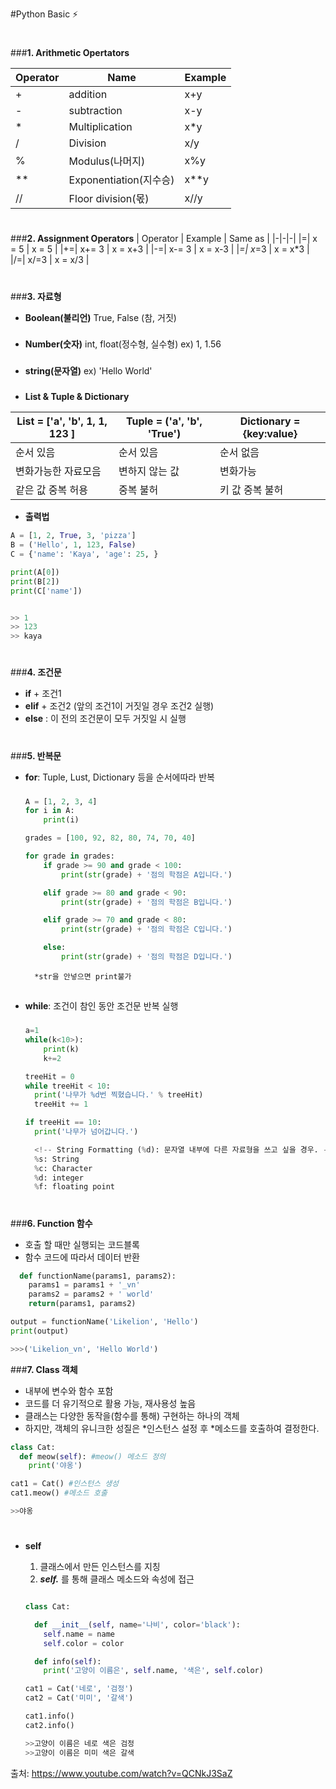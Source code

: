 #Python Basic ⚡️

#

###**1. Arithmetic Opertators**

| Operator | Name                   | Example |
| -------- | ---------------------- | ------- |
| +        | addition               | x+y     |
| -        | subtraction            | x-y     |
| \*       | Multiplication         | x\*y    |
| /        | Division               | x/y     |
| %        | Modulus(나머지)        | x%y     |
| \*\*     | Exponentiation(지수승) | x\*\*y  |
| //       | Floor division(몫)     | x//y    |

#

###**2. Assignment Operators**
| Operator | Example | Same as |
|-|-|-|
|=| x = 5 | x = 5 |
|+=| x+= 3 | x = x+3 |
|-=| x-= 3 | x = x-3 |
|_=| x_=3 | x = x\*3 |
|/=| x/=3 | x = x/3 |

#

###**3. 자료형**

- **Boolean(불리언)**
  True, False (참, 거짓)

###

- **Number(숫자)**
  int, float(정수형, 실수형)
  ex) 1, 1.56

###

- **string(문자열)**
  ex) 'Hello World'

###

- **List & Tuple & Dictionary**

| **List = ['a', 'b', 1, 1, 123 ]** | **Tuple = ('a', 'b', 'True')** | **Dictionary = {key:value}** |
| --------------------------------- | ------------------------------ | ---------------------------- |
| 순서 있음                         | 순서 있음                      | 순서 없음                    |
| 변화가능한 자료모음               | 변하지 않는 값                 | 변화가능                     |
| 같은 값 중복 허용                 | 중복 불허                      | 키 값 중복 불허              |

- **출력법**

```python
A = [1, 2, True, 3, 'pizza']
B = ('Hello', 1, 123, False)
C = {'name': 'Kaya', 'age': 25, }

print(A[0])
print(B[2])
print(C['name'])


>> 1
>> 123
>> kaya
```

#

###**4. 조건문**

- **if** + 조건1
- **elif** + 조건2 (앞의 조건1이 거짓일 경우 조건2 실행)
- **else** :
  이 전의 조건문이 모두 거짓일 시 실행

#

###**5. 반복문**

- **for**:
  Tuple, Lust, Dictionary 등을 순서에따라 반복

  ###

  ```python
  A = [1, 2, 3, 4]
  for i in A:
      print(i)
  ```

  ```python
  grades = [100, 92, 82, 80, 74, 70, 40]

  for grade in grades:
      if grade >= 90 and grade < 100:
          print(str(grade) + '점의 학점은 A입니다.')

      elif grade >= 80 and grade < 90:
          print(str(grade) + '점의 학점은 B입니다.')

      elif grade >= 70 and grade < 80:
          print(str(grade) + '점의 학점은 C입니다.')

      else:
          print(str(grade) + '점의 학점은 D입니다.')
  ```

        *str을 안넣으면 print불가

##

- **while**:
  조건이 참인 동안 조건문 반복 실행

  ###

  ```python
  a=1
  while(k<10>):
      print(k)
      k+=2
  ```

  ```python
  treeHit = 0
  while treeHit < 10:
    print('나무가 %d번 찍혔습니다.' % treeHit)
    treeHit += 1

  if treeHit == 10:
    print('나무가 넘어갑니다.')

    <!-- String Formatting (%d): 문자열 내부에 다른 자료형을 쓰고 싶을 경우. -->
    %s: String
    %c: Character
    %d: integer
    %f: floating point

  ```

#

###**6. Function 함수**

- 호출 할 때만 실행되는 코드블록
- 함수 코드에 따라서 데이터 반환

```python
  def functionName(params1, params2):
    params1 = params1 + '_vn'
    params2 = params2 + ' world'
    return(params1, params2)

output = functionName('Likelion', 'Hello')
print(output)

>>>('Likelion_vn', 'Hello World')
```

###**7. Class 객체**

- 내부에 변수와 함수 포함
- 코드를 더 유기적으로 활용 가능, 재사용성 높음
- 클래스는 다양한 동작을(함수를 통해) 구현하는 하나의 객체
- 하지만, 객체의 유니크한 성질은 *인스턴스 설정 후 *메소드를 호출하여 결정한다.

```python
class Cat:
  def meow(self): #meow() 메소드 정의
    print('야옹')

cat1 = Cat() #인스턴스 생성
cat1.meow() #메소드 호출

>>야옹

```

#

- **self**

  1. 클래스에서 만든 인스턴스를 지칭
  2. **_self._** 를 통해 클래스 메소드와 속성에 접근

  ```python

  class Cat:

    def __init__(self, name='나비', color='black'):
      self.name = name
      self.color = color

    def info(self):
      print('고양이 이름은', self.name, '색은', self.color)

  cat1 = Cat('네로', '검정')
  cat2 = Cat('미미', '갈색')

  cat1.info()
  cat2.info()

  >>고양이 이름은 네로 색은 검정
  >>고양이 이름은 미미 색은 갈색

  ```

출처: https://www.youtube.com/watch?v=QCNkJ3SaZ
